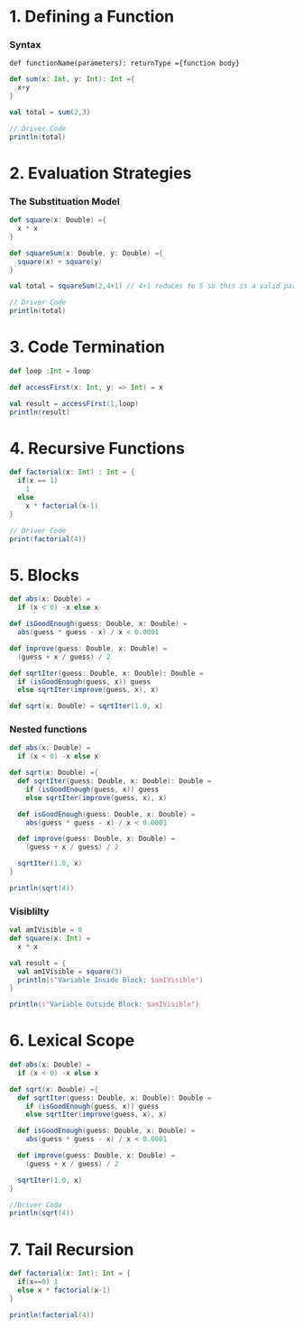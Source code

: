 # 1. Defining a Function

### Syntax

`def functionName(parameters): returnType ={function body}`

```scala
def sum(x: Int, y: Int): Int ={
  x+y
}

val total = sum(2,3)

// Driver Code
println(total)
```

# 2. Evaluation Strategies

### The Substituation Model

```scala
def square(x: Double) ={
  x * x
}

def squareSum(x: Double, y: Double) ={
  square(x) + square(y)
}

val total = squareSum(2,4+1) // 4+1 reduces to 5 so this is a valid parameter

// Driver Code
println(total)
```

# 3. Code Termination

```scala
def loop :Int = loop

def accessFirst(x: Int, y: => Int) = x

val result = accessFirst(1,loop)
println(result)
```

# 4. Recursive Functions


```scala
def factorial(x: Int) : Int = {
  if(x == 1)
    1
  else
    x * factorial(x-1)
}

// Driver Code
print(factorial(4))
```

# 5. Blocks

```scala
def abs(x: Double) =
  if (x < 0) -x else x

def isGoodEnough(guess: Double, x: Double) =
  abs(guess * guess - x) / x < 0.0001

def improve(guess: Double, x: Double) =
  (guess + x / guess) / 2

def sqrtIter(guess: Double, x: Double): Double =
  if (isGoodEnough(guess, x)) guess
  else sqrtIter(improve(guess, x), x)

def sqrt(x: Double) = sqrtIter(1.0, x)
```

### Nested functions

```scala
def abs(x: Double) =
  if (x < 0) -x else x

def sqrt(x: Double) ={ 
  def sqrtIter(guess: Double, x: Double): Double =
    if (isGoodEnough(guess, x)) guess
    else sqrtIter(improve(guess, x), x)  

  def isGoodEnough(guess: Double, x: Double) =
    abs(guess * guess - x) / x < 0.0001

  def improve(guess: Double, x: Double) =
    (guess + x / guess) / 2

  sqrtIter(1.0, x)
}

println(sqrt(4))
```

### Visiblilty

```scala
val amIVisible = 0
def square(x: Int) =
  x * x

val result = {
  val amIVisible = square(3)
  println(s"Variable Inside Block: $amIVisible")
} 

println(s"Variable Outside Block: $amIVisible")
```

# 6. Lexical Scope

```scala
def abs(x: Double) =
  if (x < 0) -x else x

def sqrt(x: Double) ={ 
  def sqrtIter(guess: Double, x: Double): Double =
    if (isGoodEnough(guess, x)) guess
    else sqrtIter(improve(guess, x), x)  

  def isGoodEnough(guess: Double, x: Double) =
    abs(guess * guess - x) / x < 0.0001

  def improve(guess: Double, x: Double) =
    (guess + x / guess) / 2

  sqrtIter(1.0, x)
}

//Driver Code
println(sqrt(4))
```

# 7. Tail Recursion

```scala
def factorial(x: Int): Int = {
  if(x==0) 1
  else x * factorial(x-1)
}

println(factorial(4))
```







